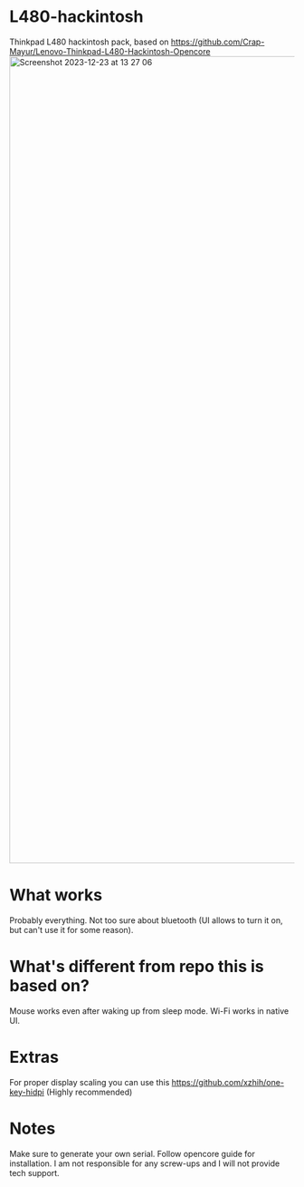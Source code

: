 # L480-hackintosh

Thinkpad L480 hackintosh pack, based on https://github.com/Crap-Mayur/Lenovo-Thinkpad-L480-Hackintosh-Opencore
<img width="1424" alt="Screenshot 2023-12-23 at 13 27 06" src="https://github.com/dzastsed/L480-mackintosh/assets/63074962/b8264947-239f-4d5c-8dda-fd3070954cc7">

# What works
Probably everything. Not too sure about bluetooth (UI allows to turn it on, but can't use it for some reason).

# What's different from repo this is based on?
Mouse works even after waking up from sleep mode.
Wi-Fi works in native UI.

# Extras
For proper display scaling you can use this https://github.com/xzhih/one-key-hidpi (Highly recommended)

# Notes
Make sure to generate your own serial. Follow opencore guide for installation. I am not responsible for any screw-ups and I will not provide tech support.
